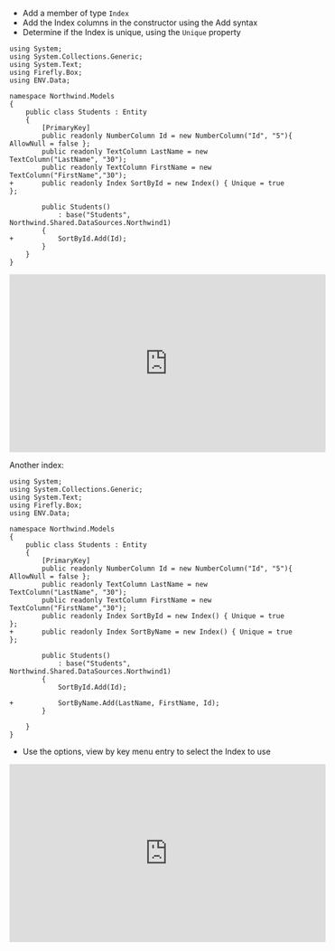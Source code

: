 ﻿* Add a member of type `Index`
* Add the Index columns in the constructor using the Add syntax
* Determine if the Index is unique, using the `Unique` property
```csdiff
using System;
using System.Collections.Generic;
using System.Text;
using Firefly.Box;
using ENV.Data;

namespace Northwind.Models
{
    public class Students : Entity
    {
        [PrimaryKey]
        public readonly NumberColumn Id = new NumberColumn("Id", "5"){ AllowNull = false };
        public readonly TextColumn LastName = new TextColumn("LastName", "30");
        public readonly TextColumn FirstName = new TextColumn("FirstName","30");
+       public readonly Index SortById = new Index() { Unique = true };

        public Students()
            : base("Students", Northwind.Shared.DataSources.Northwind1)
        {
+           SortById.Add(Id);
        }
    }
}
```

<iframe width="560" height="315" src="https://www.youtube.com/embed/i7gVA26K-4w?list=PL1DEQjXG2xnItyh3tX-1kfE3K50w48PNA" frameborder="0" allowfullscreen></iframe>


Another index:
```csdiff
using System;
using System.Collections.Generic;
using System.Text;
using Firefly.Box;
using ENV.Data;

namespace Northwind.Models
{
    public class Students : Entity
    {
        [PrimaryKey]
        public readonly NumberColumn Id = new NumberColumn("Id", "5"){ AllowNull = false };
        public readonly TextColumn LastName = new TextColumn("LastName", "30");
        public readonly TextColumn FirstName = new TextColumn("FirstName","30");
        public readonly Index SortById = new Index() { Unique = true };
+       public readonly Index SortByName = new Index() { Unique = true };

        public Students()
            : base("Students", Northwind.Shared.DataSources.Northwind1)
        {
            SortById.Add(Id);

+           SortByName.Add(LastName, FirstName, Id);
        }

    }
}
```
* Use the options, view by key menu entry to select the Index to use

<iframe width="560" height="315" src="https://www.youtube.com/embed/MtXu8RxEZcU?list=PL1DEQjXG2xnItyh3tX-1kfE3K50w48PNA" frameborder="0" allowfullscreen></iframe>
